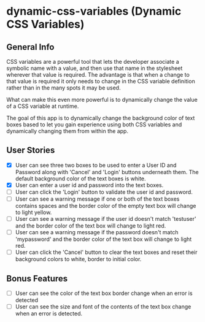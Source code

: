 # dynamic-css-variables (Dynamic CSS Variables)

## General Info

CSS variables are a powerful tool that lets the developer associate a symbolic name with a value, and then use that name in the stylesheet wherever that value is required. The advantage is that when a change to that value is required it only needs to change in the CSS variable definition rather than in the many spots it may be used.

What can make this even more powerful is to dynamically change the value of a CSS variable at runtime.

The goal of this app is to dynamically change the background color of text boxes based to let you gain experience using both CSS variables and dynamically changing them from within the app.

## User Stories

* [X] User can see three two boxes to be used to enter a User ID and Password along with 'Cancel' and 'Login' buttons underneath them. The default background color of the text boxes is white.
* [X] User can enter a user id and password into the text boxes.
* [ ] User can click the 'Login' button to validate the user id and password.
* [ ] User can see a warning message if one or both of the text boxes contains spaces and the border color of the empty text box will change to light yellow.
* [ ] User can see a warning message if the user id doesn't match 'testuser' and the border color of the text box will change to light red.
* [ ] User can see a warning message if the password doesn't match 'mypassword' and the border color of the text box will change to light red.
* [ ] User can click the 'Cancel' button to clear the text boxes and reset their background colors to white, border to initial color.

## Bonus Features

* [ ] User can see the color of the text box border change when an error is detected
* [ ] User can see the size and font of the contents of the text box change when an error is detected.